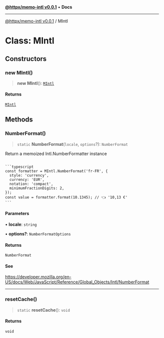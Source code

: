 [**@httpx/memo-intl v0.0.1**](../README.md) • **Docs**

***

[@httpx/memo-intl v0.0.1](../README.md) / MIntl

# Class: MIntl

## Constructors

### new MIntl()

> **new MIntl**(): [`MIntl`](MIntl.md)

#### Returns

[`MIntl`](MIntl.md)

## Methods

### NumberFormat()

> `static` **NumberFormat**(`locale`, `options`?): `NumberFormat`

Return a memoized Intl.NumberFormatter instance

<code>
```typescript
const formatter = MIntl.NumberFormat('fr-FR', {
  style: 'currency',
  currency: 'EUR',
  notation: 'compact',
  minimumFractionDigits: 2,
});
const value = formatter.format(10.1345); // 👈 '10,13 €'
```
</code>

#### Parameters

• **locale**: `string`

• **options?**: `NumberFormatOptions`

#### Returns

`NumberFormat`

#### See

https://developer.mozilla.org/en-US/docs/Web/JavaScript/Reference/Global_Objects/Intl/NumberFormat

***

### resetCache()

> `static` **resetCache**(): `void`

#### Returns

`void`
